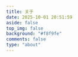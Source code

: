 ```yaml
---
title: 关于
date: 2025-10-01 20:51:59
aside: false
top_img: false
background: "#f8f9fe"
comments: false
type: "about"
---
```

